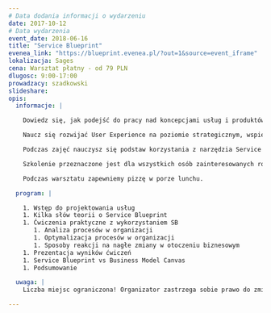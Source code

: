```yaml
---
# Data dodania informacji o wydarzeniu
date: 2017-10-12
# Data wydarzenia
event_date: 2018-06-16
title: "Service Blueprint"
evenea_link: "https://blueprint.evenea.pl/?out=1&source=event_iframe"
lokalizacja: Sages
cena: Warsztat płatny - od 79 PLN
dlugosc: 9:00-17:00
prowadzacy: szadkowski
slideshare:
opis:
  informacje: |

    Dowiedz się, jak podejść do pracy nad koncepcjami usług i produktów, tak żeby każdy w Twojej organizacji zrozumiał Twoją ideę i był w stanie odnaleźć się w plątaninie połączeń między światami developerów, biznesu, designu no i oczywiście konsumentów. Wykorzystasz do tego Service Blueprint, narzędzie, które pozwala na zwizualizowanie procesów organizacyjnych w logiczny i przejrzysty sposób.

    Naucz się rozwijać User Experience na poziomie strategicznym, wspieraj biznes w dostarczaniu produktów cyfrowych uwzględniających potrzeby użytkowników końcowych, ale również bądź świadom jaki wizja UX przekrojowo wpływa na Twoją organizację, od zespołów developerskich, przez obsługę klienta, aż do partnerów zewnętrznych.

    Podczas zajęć nauczysz się podstaw korzystania z narzędzia Service Blueprint, które wspomaga zwizualizować procesy na styku użytkownika z organizacją, wewnątrz organizacji oraz w komunikacji z innymi interesariuszami wpływającymi na ostateczny kształt produktu cyfrowego. Zajęcia poprowadzone zostaną w formie warsztatów praktycznych, na których przećwiczone zostaną kluczowe aspekty budowania Service Blueprint.

    Szkolenie przeznaczone jest dla wszystkich osób zainteresowanych rozwijaniem produktów cyfrowych, np.: UX/UI/Product Designers, Product Owners, Product Managers, Developers, Ops. W trakcie kursu będą poruszane głównie tematy koncepcyjne, także nie będzie wymagana wiedza z zakresu konkretnych technologii lub procesów biznesowych.

    Podczas warsztatu zapewniemy pizzę w porze lunchu.

  program: |

    1. Wstęp do projektowania usług
    1. Kilka słów teorii o Service Blueprint
    1. Ćwiczenia praktyczne z wykorzystaniem SB
       1. Analiza procesów w organizacji 
       1. Optymalizacja procesów w organizacji 
       1. Sposoby reakcji na nagłe zmiany w otoczeniu biznesowym
    1. Prezentacja wyników ćwiczeń
    1. Service Blueprint vs Business Model Canvas
    1. Podsumowanie

  uwaga: |
    Liczba miejsc ograniczona! Organizator zastrzega sobie prawo do zmiany lokalizacji wydarzenia oraz jego odwołania w przypadku niezgłoszenia się minimalnej liczby uczestników.

---
```

